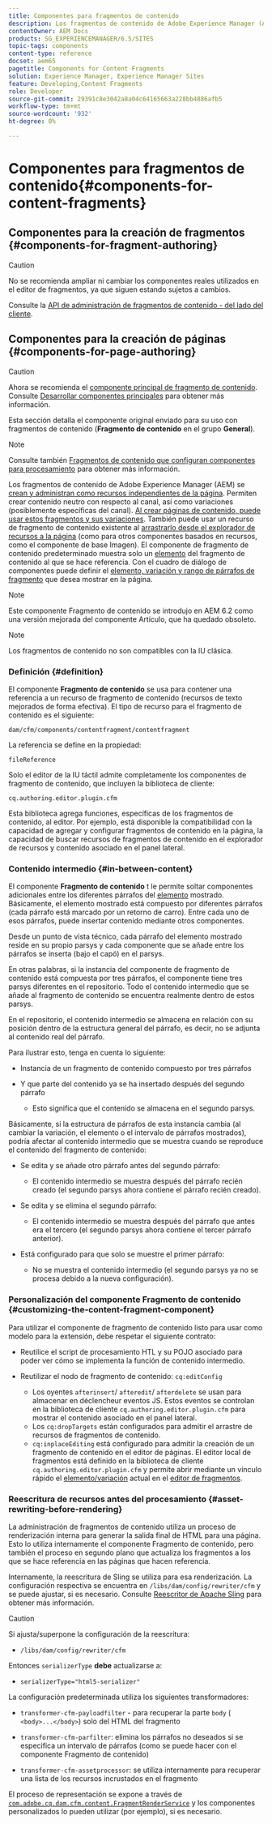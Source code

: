 ```yaml
---
title: Componentes para fragmentos de contenido
description: Los fragmentos de contenido de Adobe Experience Manager (AEM) se crean y administran como recursos independientes de la página
contentOwner: AEM Docs
products: SG_EXPERIENCEMANAGER/6.5/SITES
topic-tags: components
content-type: reference
docset: aem65
pagetitle: Components for Content Fragments
solution: Experience Manager, Experience Manager Sites
feature: Developing,Content Fragments
role: Developer
source-git-commit: 29391c8e3042a8a04c64165663a228bb4886afb5
workflow-type: tm+mt
source-wordcount: '932'
ht-degree: 0%

---
```


# Componentes para fragmentos de contenido{#components-for-content-fragments}

## Componentes para la creación de fragmentos {#components-for-fragment-authoring}

>[!CAUTION]
>
>No se recomienda ampliar ni cambiar los componentes reales utilizados en el editor de fragmentos, ya que siguen estando sujetos a cambios.

Consulte la [API de administración de fragmentos de contenido - del lado del cliente](/help/sites-developing/customizing-content-fragments.md#the-content-fragment-management-api-client-side).

## Componentes para la creación de páginas {#components-for-page-authoring}

>[!CAUTION]
>
>Ahora se recomienda el [componente principal de fragmento de contenido](https://experienceleague.adobe.com/docs/experience-manager-core-components/using/wcm-components/content-fragment-component.html?lang=es). Consulte [Desarrollar componentes principales](https://experienceleague.adobe.com/docs/experience-manager-core-components/using/developing/overview.html) para obtener más información.
>
>Esta sección detalla el componente original enviado para su uso con fragmentos de contenido (**Fragmento de contenido** en el grupo **General**).

>[!NOTE]
>
>Consulte también [Fragmentos de contenido que configuran componentes para procesamiento](/help/sites-developing/content-fragments-config-components-rendering.md) para obtener más información.

Los fragmentos de contenido de Adobe Experience Manager (AEM) se [crean y administran como recursos independientes de la página](/help/assets/content-fragments/content-fragments.md). Permiten crear contenido neutro con respecto al canal, así como variaciones (posiblemente específicas del canal). [Al crear páginas de contenido, puede usar estos fragmentos y sus variaciones](/help/sites-authoring/content-fragments.md). También puede usar un recurso de fragmento de contenido existente al [arrastrarlo desde el explorador de recursos a la página](/help/sites-authoring/content-fragments.md#adding-a-content-fragment-to-your-page) (como para otros componentes basados en recursos, como el componente de base Imagen). El componente de fragmento de contenido predeterminado muestra solo un [elemento](/help/assets/content-fragments/content-fragments.md#constituent-parts-of-a-content-fragment) del fragmento de contenido al que se hace referencia. Con el cuadro de diálogo de componentes puede definir el [elemento, variación y rango de párrafos de fragmento](/help/assets/content-fragments/content-fragments.md#constituent-parts-of-a-content-fragment) que desea mostrar en la página.

>[!NOTE]
>
>Este componente Fragmento de contenido se introdujo en AEM 6.2 como una versión mejorada del componente Artículo, que ha quedado obsoleto.

>[!NOTE]
>
>Los fragmentos de contenido no son compatibles con la IU clásica.

### Definición {#definition}

El componente **Fragmento de contenido** se usa para contener una referencia a un recurso de fragmento de contenido (recursos de texto mejorados de forma efectiva). El tipo de recurso para el fragmento de contenido es el siguiente:

`dam/cfm/components/contentfragment/contentfragment`

La referencia se define en la propiedad:

`fileReference`

Solo el editor de la IU táctil admite completamente los componentes de fragmento de contenido, que incluyen la biblioteca de cliente:

`cq.authoring.editor.plugin.cfm`

Esta biblioteca agrega funciones, específicas de los fragmentos de contenido, al editor. Por ejemplo, está disponible la compatibilidad con la capacidad de agregar y configurar fragmentos de contenido en la página, la capacidad de buscar recursos de fragmentos de contenido en el explorador de recursos y contenido asociado en el panel lateral.

### Contenido intermedio {#in-between-content}

El componente **Fragmento de contenido** t le permite soltar componentes adicionales entre los diferentes párrafos del [elemento](/help/assets/content-fragments/content-fragments.md#constituent-parts-of-a-content-fragment) mostrado. Básicamente, el elemento mostrado está compuesto por diferentes párrafos (cada párrafo está marcado por un retorno de carro). Entre cada uno de esos párrafos, puede insertar contenido mediante otros componentes.

Desde un punto de vista técnico, cada párrafo del elemento mostrado reside en su propio parsys y cada componente que se añade entre los párrafos se inserta (bajo el capó) en el parsys.

En otras palabras, si la instancia del componente de fragmento de contenido está compuesta por tres párrafos, el componente tiene tres parsys diferentes en el repositorio. Todo el contenido intermedio que se añade al fragmento de contenido se encuentra realmente dentro de estos parsys.

En el repositorio, el contenido intermedio se almacena en relación con su posición dentro de la estructura general del párrafo, es decir, no se adjunta al contenido real del párrafo.

Para ilustrar esto, tenga en cuenta lo siguiente:

* Instancia de un fragmento de contenido compuesto por tres párrafos
* Y que parte del contenido ya se ha insertado después del segundo párrafo

   * Esto significa que el contenido se almacena en el segundo parsys.

Básicamente, si la estructura de párrafos de esta instancia cambia (al cambiar la variación, el elemento o el intervalo de párrafos mostrados), podría afectar al contenido intermedio que se muestra cuando se reproduce el contenido del fragmento de contenido:

* Se edita y se añade otro párrafo antes del segundo párrafo:

   * El contenido intermedio se muestra después del párrafo recién creado (el segundo parsys ahora contiene el párrafo recién creado).

* Se edita y se elimina el segundo párrafo:

   * El contenido intermedio se muestra después del párrafo que antes era el tercero (el segundo parsys ahora contiene el tercer párrafo anterior).

* Está configurado para que solo se muestre el primer párrafo:

   * No se muestra el contenido intermedio (el segundo parsys ya no se procesa debido a la nueva configuración).

### Personalización del componente Fragmento de contenido {#customizing-the-content-fragment-component}

Para utilizar el componente de fragmento de contenido listo para usar como modelo para la extensión, debe respetar el siguiente contrato:

* Reutilice el script de procesamiento HTL y su POJO asociado para poder ver cómo se implementa la función de contenido intermedio.
* Reutilizar el nodo de fragmento de contenido: `cq:editConfig`

   * Los oyentes `afterinsert`/ `afteredit`/ `afterdelete` se usan para almacenar en déclencheur eventos JS. Estos eventos se controlan en la biblioteca de cliente `cq.authoring.editor.plugin.cfm` para mostrar el contenido asociado en el panel lateral.
   * Los `cq:dropTargets` están configurados para admitir el arrastre de recursos de fragmentos de contenido.
   * `cq:inplaceEditing` está configurado para admitir la creación de un fragmento de contenido en el editor de páginas. El editor local de fragmentos está definido en la biblioteca de cliente `cq.authoring.editor.plugin.cfm` y permite abrir mediante un vínculo rápido el [elemento/variación](/help/assets/content-fragments/content-fragments.md#constituent-parts-of-a-content-fragment) actual en el [editor de fragmentos](/help/assets/content-fragments/content-fragments-variations.md).

### Reescritura de recursos antes del procesamiento {#asset-rewriting-before-rendering}

La administración de fragmentos de contenido utiliza un proceso de renderización interna para generar la salida final de HTML para una página. Esto lo utiliza internamente el componente Fragmento de contenido, pero también el proceso en segundo plano que actualiza los fragmentos a los que se hace referencia en las páginas que hacen referencia.

Internamente, la reescritura de Sling se utiliza para esa renderización. La configuración respectiva se encuentra en `/libs/dam/config/rewriter/cfm` y se puede ajustar, si es necesario. Consulte [Reescritor de Apache Sling](https://sling.apache.org/documentation/bundles/output-rewriting-pipelines-org-apache-sling-rewriter.html) para obtener más información.

>[!CAUTION]
>
>Si ajusta/superpone la configuración de la reescritura:
>
>* `/libs/dam/config/rewriter/cfm`
>
>Entonces `serializerType` **debe** actualizarse a:
>
>* `serializerType="html5-serializer"`

La configuración predeterminada utiliza los siguientes transformadores:

* `transformer-cfm-payloadfilter` - para recuperar la parte `body` ( `<body>...</body>`) solo del HTML del fragmento

* `transformer-cfm-parfilter`: elimina los párrafos no deseados si se especifica un intervalo de párrafos (como se puede hacer con el componente Fragmento de contenido)
* `transformer-cfm-assetprocessor`: se utiliza internamente para recuperar una lista de los recursos incrustados en el fragmento

El proceso de representación se expone a través de [`com.adobe.cq.dam.cfm.content.FragmentRenderService`](https://developer.adobe.com/experience-manager/reference-materials/6-5/javadoc/com/adobe/cq/dam/cfm/ContentFragment.html) y los componentes personalizados lo pueden utilizar (por ejemplo), si es necesario.
